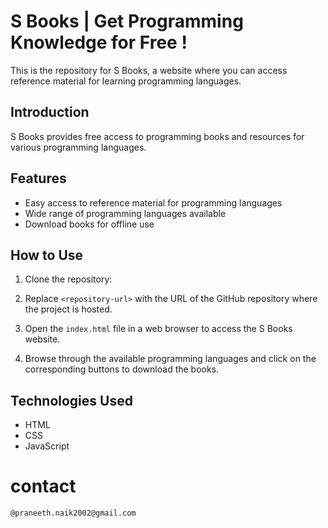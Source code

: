 # S Books | Get Programming Knowledge for Free !

This is the repository for S Books, a website where you can access reference material for learning programming languages.



## Introduction
S Books provides free access to programming books and resources for various programming languages.

## Features
- Easy access to reference material for programming languages
- Wide range of programming languages available
- Download books for offline use

## How to Use
1. Clone the repository:
2. Replace `<repository-url>` with the URL of the GitHub repository where the project is hosted.

2. Open the `index.html` file in a web browser to access the S Books website.

3. Browse through the available programming languages and click on the corresponding buttons to download the books.

## Technologies Used
- HTML
- CSS
- JavaScript

# contact 
    @praneeth.naik2002@gmail.com
  

